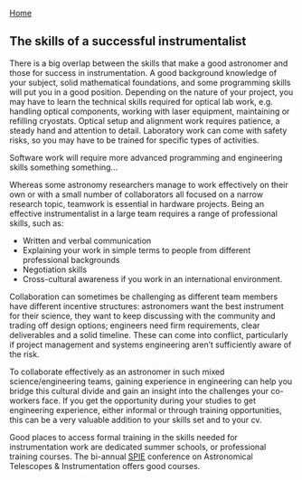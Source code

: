 [Home](index.md)

## The skills of a successful instrumentalist

There is a big overlap between the skills that make a good astronomer and those for success in instrumentation. A good background knowledge of your subject, solid mathematical foundations, and some programming skills will put you in a good position. Depending on the nature of your project, you may have to learn the technical skills required for optical lab work, e.g. handling optical components, working with laser equipment, maintaining or refilling cryostats. Optical setup and alignment work requires patience, a steady hand and attention to detail. Laboratory work can come with safety risks, so you may have to be trained for specific types of activities. 

Software work will require more advanced programming and engineering skills something something...

Whereas some astronomy researchers manage to work effectively on their own or with a small number of collaborators all focused on a narrow research topic, teamwork is essential in hardware projects. Being an effective instrumentalist in a large team requires a range of professional skills, such as:


* Written and verbal communication 
* Explaining your work in simple terms to people from different professional backgrounds
* Negotiation skills
* Cross-cultural awareness if you work in an international environment.


Collaboration can sometimes be challenging as different team members have different incentive structures: astronomers want the best instrument for their science, they want to keep discussing with the community and trading off design options; engineers need firm requirements, clear deliverables and a solid timeline. These can come into conflict, particularly if project management and systems engineering aren’t sufficiently aware of the risk.

To collaborate effectively as an astronomer in such mixed science/engineering teams, gaining experience in engineering can help you bridge this cultural divide and gain an insight into the challenges your co-workers face. If you get the opportunity during your studies to get engineering experience, either informal or through training opportunities, this can be a very valuable addition to your skills set and to your cv. 

Good places to access formal training in the skills needed for instrumentation work are dedicated summer schools, or professional training courses. The bi-annual [SPIE](http://www.spie.org) conference on Astronomical Telescopes & Instrumentation offers good courses. 

